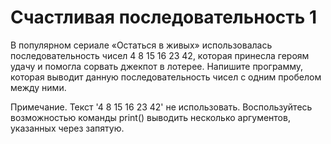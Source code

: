 # Счастливая последовательность 1

В популярном сериале «Остаться в живых» использовалась последовательность чисел 4 8 15 16 23 42, которая принесла 
героям удачу и помогла сорвать джекпот в лотерее. Напишите программу, которая выводит данную последовательность 
чисел с одним пробелом между ними.

Примечание. Текст '4 8 15 16 23 42' не использовать. Воспользуйтесь возможностью команды print() выводить несколько 
аргументов, указанных через запятую.